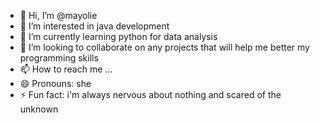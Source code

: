 - 👋 Hi, I’m @mayolie
- 👀 I’m interested in java development
- 🌱 I’m currently learning python for data analysis
- 💞️ I’m looking to collaborate on any projects that will help me better my programming skills
- 📫 How to reach me ...
- 😄 Pronouns: she
- ⚡ Fun fact: i'm always nervous about nothing and scared of the unknown

<!---
mayolie/mayolie is a ✨ special ✨ repository because its `README.md` (this file) appears on your GitHub profile.
You can click the Preview link to take a look at your changes.
--->
